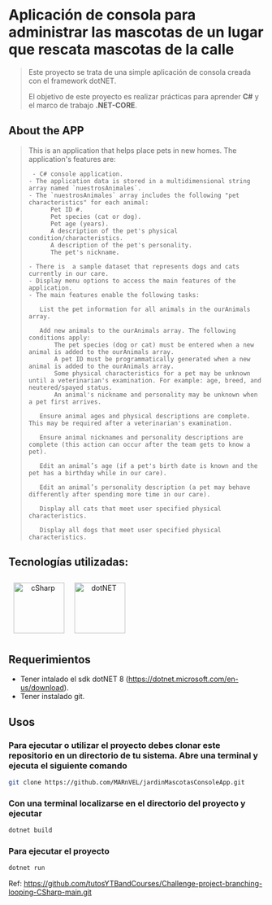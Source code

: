 # Aplicación de consola para administrar las mascotas de un lugar que rescata mascotas de la calle

> Este proyecto se trata de una simple aplicación de consola creada con el framework dotNET.
>
> El objetivo de este proyecto es realizar prácticas para aprender **C#** y el marco de
> trabajo **.NET-CORE**.
>
>
>
>
>
>
>
>
>
>
>
>
>
>
>
>
>
## About the APP

> This is an application that helps place pets in new homes. The application's features are:
>
>      - C# console application.
>     - The application data is stored in a multidimensional string array named `nuestrosAnimales`.
>     - The `nuestrosAnimales` array includes the following "pet characteristics" for each animal:
>           Pet ID #.
>           Pet species (cat or dog).
>           Pet age (years).
>           A description of the pet's physical condition/characteristics.
>           A description of the pet's personality.
>           The pet's nickname.
>
>     - There is  a sample dataset that represents dogs and cats currently in our care.
>     - Display menu options to access the main features of the application.
>     - The main features enable the following tasks:
>
>        List the pet information for all animals in the ourAnimals array.
>
>        Add new animals to the ourAnimals array. The following conditions apply:
>            The pet species (dog or cat) must be entered when a new animal is added to the ourAnimals array.
>            A pet ID must be programmatically generated when a new animal is added to the ourAnimals array.
>            Some physical characteristics for a pet may be unknown until a veterinarian's examination. For example: age, breed, and neutered/spayed status.
>            An animal's nickname and personality may be unknown when a pet first arrives.
>
>        Ensure animal ages and physical descriptions are complete. This may be required after a veterinarian's examination.
>
>        Ensure animal nicknames and personality descriptions are complete (this action can occur after the team gets to know a pet).
>
>        Edit an animal’s age (if a pet's birth date is known and the pet has a birthday while in our care).
>
>        Edit an animal’s personality description (a pet may behave differently after spending more time in our care).
>
>        Display all cats that meet user specified physical characteristics.
>
>        Display all dogs that meet user specified physical characteristics.


## Tecnologías utilizadas:
<div align="center" style="display: flex">
      <span>
         <a href="https://learn.microsoft.com/en-us/dotnet/csharp/" target="_blank">
               <img width="100" style="margin: 10" title='cSharp' src='https://upload.wikimedia.org/wikipedia/commons/4/4f/Csharp_Logo.png'>
         </a>
      </span>
      <span>
         <a href="https://learn.microsoft.com/en-us/dotnet/" target="_blank" title='dotNET'>
               <img width="100" style="margin: 10" title='dotNET' src='https://upload.wikimedia.org/wikipedia/commons/e/ee/.NET_Core_Logo.svg'>
         </a>
      </span>
</div>

## Requerimientos

- Tener intalado el sdk dotNET 8 (https://dotnet.microsoft.com/en-us/download).
- Tener instalado git.

## Usos

### Para ejecutar o utilizar el proyecto debes clonar este repositorio en un directorio de tu sistema. Abre una terminal y ejecuta el siguiente comando

```bash
git clone https://github.com/MARnVEL/jardinMascotasConsoleApp.git
```

### Con una terminal localizarse en el directorio del proyecto y ejecutar

```bash
dotnet build
```

### Para ejecutar el proyecto

```bash
dotnet run
```

Ref: <https://github.com/tutosYTBandCourses/Challenge-project-branching-looping-CSharp-main.git>
